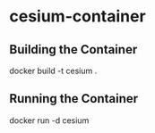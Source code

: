 # cesium-container

## Building the Container

docker build -t cesium .

## Running the Container

docker run -d cesium